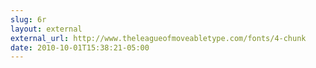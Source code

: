 ```yaml
---
slug: 6r
layout: external
external_url: http://www.theleagueofmoveabletype.com/fonts/4-chunk
date: 2010-10-01T15:38:21-05:00
---
```

